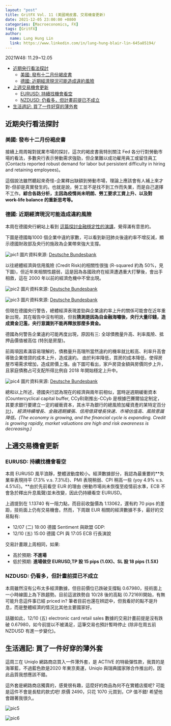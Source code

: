 ```yaml
---
layout: "post"
title: GritFX Vol. 11 (美國褐皮書、交易機會更新)
date: 2021-12-05 23:00:00 +0800
categories: [Macroeconomics, FX]
tags: [GritFX]
author:
  name: Lung Hung Lin
  link: https://www.linkedin.com/in/lung-hung-blair-lin-645a85194/ 
---
```

2021W48: 11.29~12.05
- [近期央行看法探討](#近期央行看法探討)
  - [美國: 發布十二月份褐皮書](#美國-發布十二月份褐皮書)
  - [德國: 近期經濟現況可能造成違約風險](#德國-近期經濟現況可能造成違約風險)
- [上週交易機會更新](#上週交易機會更新)
  - [EURUSD: 持續找機會看空](#eurusd-持續找機會看空)
  - [NZDUSD: 仍看多，但計畫前提已不成立](#nzdusd-仍看多但計畫前提已不成立)
- [生活週記: 買了一件好穿的薄外套](#生活週記-買了一件好穿的薄外套)
  
## 近期央行看法探討
### 美國: 發布十二月份褐皮書
接續上周周報對就業市場的探討，這次的褐皮書我特別關注 Fed 各分行對勞動市場的看法，多數央行表示勞動需求強勁，但企業難以成功雇用員工或留住員工 (Contacts reported robust demand for labor but persistent difficulty in hiring and retaining employees)。  

這個說法雖然聽起來奇怪-企業釋出缺額到勞動市場，理論上應該會有人補上來才對-但卻是真實發生的。也就是說，勞工並不是找不到工作而失業，而是自己選擇不工作。**綜合各路分析，主因為疫情尚未明朗、勞工要求工資上升、以及對 work-life balance 的重新思考等。**

### 德國: 近期經濟現況可能造成違約風險
本周在德國央行網站上看到 [這篇探討金融穩定性的演講](https://www.bundesbank.de/en/press/speeches/statement-at-the-presentation-of-the-deutsche-bundesbank-s-2021-financial-stability-review-880188)，覺得滿有意思的。  

下圖是德國每1000 個企業中違約家數，可以看到新冠肺炎後違約率不增反減，顯示德國財政部及央行的施政為企業帶來強大支撐。

![pic1](https://lh3.googleusercontent.com/pw/AM-JKLUuxpgxC0pPteMqxLzMcnTfAgVGRkBC6FeJ9nMFtGnEVl-hsfpG9TGNrQHnR3ZO81xI0gl1w_MYypS-4LU7PmCPwMrUnaUJsVDXC0kh_B-dYkV_I_kC_M0oFy3DiU9QM36qax9LMCsIkwnd13vanfQy=w925-h694-no?authuser=0)
圖片資料來源: [Deutsche Bundesbank](https://www.bundesbank.de/en/press/speeches/statement-at-the-presentation-of-the-deutsche-bundesbank-s-2021-financial-stability-review-880188)  

以往總體經濟與信用風險 (Credit Risk)的相關性很強 (R-squared 約為 50%，見下圖)，但近年來相關性趨弱，這是因為各國政府在經濟遭遇重大打擊後，會出手相救，這在 2000 年以前的經濟危機中不曾出現。

![pic2](https://lh3.googleusercontent.com/pw/AM-JKLV53biWyzAD1k8F3hgkw-z_mr2AYmoeJM4bUHf7JfTcCNSNTIOQiedimdxzv3xSyo1MMqq0od-t7PtfgEq8J-F6x2V7oKM8r0iPa-6X6cqkTRXKIY5xKuVz689U8OYbO6gqsqxfeXkAO2uIKWEQFVA3=w1158-h580-no?authuser=0)
圖片資料來源: [Deutsche Bundesbank](https://www.bundesbank.de/en/press/speeches/statement-at-the-presentation-of-the-deutsche-bundesbank-s-2021-financial-stability-review-880188)  

![pic3](https://lh3.googleusercontent.com/pw/AM-JKLWt8uNwxfE75jrcbtEwURvK_N0_syGIHpx3yo8XxiUxsR9-IO7TWVv2nOCr740Qsp6vOSIqWK_fGI1HhL--KNXZXYdO6jdMiL298Di9-UExta11AB_qt2qtXhWBD9oWr3nJu0_m6DugKsXEhCV1Ywr_=w1146-h573-no?authuser=0)
圖片資料來源: [Deutsche Bundesbank](https://www.bundesbank.de/en/press/speeches/statement-at-the-presentation-of-the-deutsche-bundesbank-s-2021-financial-stability-review-880188)  

但現在德國央行警告，總體經濟表現差勁與企業違約率上升的關係可能會在近年重新出現，其在報告中沒有明說，但我**猜測是因為自金融海嘯後，央行大量印錢，造成資金氾濫，央行意識到不能再釋放那麼多資金。**  

德國為何警告企業違約可能再度出現，原因有三: 全球債務量升高、利率風險、抵押品價值被高估 (特別是房屋)。  

前兩項因素滿容易理解的，債務量升高理所當然違約的機率就比較高、利率升高會導致企業借貸的成本上升，造成違約。
由於利率降低，買房的成本降低，使得房屋市場需求增加，造成房價上漲。由下圖可看出，家戶房貸金額與房價同步上升，且家庭債務占可支配所得比例自 2018 年開始穩定上升中。

![pic4](https://lh3.googleusercontent.com/pw/AM-JKLWVQiOyQBitSg5GjjLd9TK7fKEN-6f03IkAxn88rl09ayQjNxHcx944IgSHRcuaCYGN7uk6qdBe2YbVBCx2ZYimRMOP-hvdfuAGYUG8Zpi8V9VCLJ6qPfYPsHo8HozzZEu1NEO6yLVyPGCgI0EpUCYh=w1132-h566-no?authuser=0)
圖片資料來源: [Deutsche Bundesbank](https://www.bundesbank.de/en/press/speeches/statement-at-the-presentation-of-the-deutsche-bundesbank-s-2021-financial-stability-review-880188)  

總和以上所述，德國央行認為現在的經濟與兩年前相似，當時逆週期緩衝資本 (Countercyclical capital buffer, CCyB)剛推出-CCyb 是根據巴賽爾協定制定，其要求銀行要建立一定的緩衝資本，其水平為銀行的總風險加權資產的某特定百分比)， _經濟持續增長、金融週期擴張、信用借貸增長快速、市場估值高、風險意識降低。(The economy is growing, and the financial cycle is expanding. Credit is growing rapidly, market valuations are high and risk awareness is decreasing.)_

## 上週交易機會更新
### EURUSD: 持續找機會看空
本周 EURUSD 風平浪靜，整體波動度較小。經濟數據部分，我認為最重要的**失業率表現持平 (7.3% v.s. 7.3%E)、PMI 表現稍弱、CPI 稍高一些 (yoy 4.9% v.s. 4.5%E)。**由於先前看空 EUR 的理由 (勞動市場尚未恢復至疫情前水準，ECB 不會急於釋出升息風聲)並未改變，因此仍持續看空 EURUSD。  

上週提到在 1.13740 有一阻力點，而目前收盤價為 1.13062，還有約 70 pips 的差距，技術面上仍有交易機會。然而，下周跟 EUR 相關的經濟數據不多，最好的交易點有:
- 12/07 (二) 18:00 德國 Sentiment 與歐盟 GDP: 
- 12/10 (五) 15:00 德國 CPI 與 17:05 ECB 行長演說
  
交易計畫跟上周相同，如果:  
- 高於預期: **不進場**
- 低於預期: **進場做空 EURUSD,TP 設 15 pips (1.0X)、SL 設 18 pips (1.5X)**

### NZDUSD: 仍看多，但計畫前提已不成立
本周雖然沒有公布太多經濟數據，但目前價位已跌破支撐點 0.67980，技術面上一小時線圖上為下跌趨勢。目前這波跌勢自 10/28 後的高點 (0.72169)開始，有無可能升息這件事已經 priced in? 筆者目前也還在辨認中，但我看好的點不是升息，而是整體經濟的情況比其他主要國家好。  

話雖如此，12/10 (五) electronic card retail sales 數據的交易計畫前提是沒有跌破 0.67980，如今前提以不被滿足，這筆交易也預計暫時停止 (除非在周五前 NZDUSD 有進一步變化)。

## 生活週記: 買了一件好穿的薄外套
這周三在 Uniqlo 網路商店買入一件薄外套，是 ACTIVE 的特級彈性款，我買的是海軍藍，不過藍色款是2020 年東京奧運，Uniqlo 與瑞典國家隊合作推出的，因此品質我想應該不錯。  

這外套是網路商店獨賣的，感覺很有趣，這麼好的商品為何不在實體店擺呢? 可能是這件不會是長駐的款式吧! 原價 2490，只花 1070 元買到，CP 值不錯! 希望他會跟著我很久。

![pic5](https://lh3.googleusercontent.com/pw/AM-JKLWOqBLY1aWnjax4uedYStKEW2o_uXWknAiiHefx1gXIfqvPMfcCCfQQByxjJZiqA_-LlL7P2vaTIRgzrq1GPCX2NVxbefakWnS9hcXxGzSU9Tc12z7TEoSksS2j4vJXf82DKGoFFoCtpy3AVMEiuBuX=w1663-h749-no?authuser=0)

![pic6](https://lh3.googleusercontent.com/pw/AM-JKLXo3xrUcAfpF3rqF30hQGj7EQx_aD5_gUGZxxZqiARfzK6iFZ-sbK101RIfZQwGl2IFdU6aF82NzYKxCUDqjiPecv99c2FZYdy11ciCZlbgfzX24hPt_bsERCrGM9r817m0VXJT__3nmIFfSsEtMR5Q=w670-h893-no?authuser=0)
